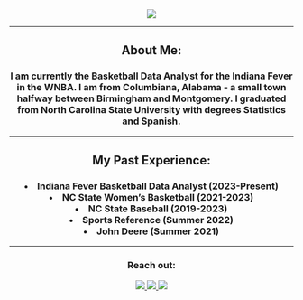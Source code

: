 <div align="center">  
  <img align="center" src="https://github.com/billyfryer/billyfryer/assets/78826421/2ea8408c-1d99-4268-80f9-f124aa4f1a33">
  <hr>
  <h2>About Me:</h2>
  <h3>I am currently the Basketball Data Analyst for the Indiana Fever in the WNBA. I am from Columbiana, Alabama - a small town halfway between Birmingham and Montgomery. I graduated from North Carolina State University with degrees Statistics and Spanish.
  <hr>
  <h2>My Past Experience:</h2>
    <h3>
<li> Indiana Fever Basketball Data Analyst (2023-Present) </li>
<li> NC State Women’s Basketball (2021-2023) </li>
<li> NC State Baseball (2019-2023) </li>
<li> Sports Reference (Summer 2022) </li>
<li> John Deere (Summer 2021) </li>
  </h3>
  <hr>
  <div>
    <h3>Reach out:</h3>
    <a href="[https://billyfryer.com/](https://billyfryer.com/)"><img src="https://img.shields.io/badge/-Personal_Website-000000?style=flat-square&logo=Coderwall&logoColor=white" />  </a>
    <a href="https://www.linkedin.com/in/billy-fryer/"><img src="https://img.shields.io/badge/-LinkedIn-0077B5?style=flat-square&logo=LinkedIn&logoColor=white" />  </a>
    <a href="https://github.com/billyfryer"><img src="https://img.shields.io/github/followers/billyfryer?color=black&label=GitHub&logo=GitHub&logoColor=white&style=flat-square" />  </a>
    <!-- Something about this isn't working for Twitter/X -->
    <!-- <a href="https://x.com/BillyFryer42"><img src="https://img.shields.io/github/followers/BillyFryer42?&color=black&label=X&logo=X&style=flat-square"> </a> -->
  </div>


